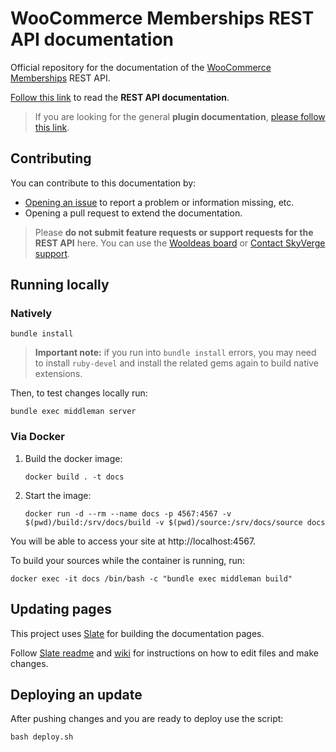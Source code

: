 # WooCommerce Memberships REST API documentation

Official repository for the documentation of the [WooCommerce Memberships](https://woocommerce.com/products/woocommerce-memberships/) REST API.

[Follow this link](https://skyverge.github.io/woocommerce-memberships-rest-api-docs/) to read the **REST API documentation**. 

> If you are looking for the general **plugin documentation**, [please follow this link](https://docs.woocommerce.com/document/woocommerce-memberships/).
  
## Contributing

You can contribute to this documentation by:

* [Opening an issue](https://github.com/skyverge/woocommerce-memberships-rest-api-docs/issues/new) to report a problem or information missing, etc.
* Opening a pull request to extend the documentation.

> Please **do not submit feature requests or support requests for the REST API** here. You can use the [WooIdeas board](http://ideas.woocommerce.com/forums/133476-woocommerce?category_id=125014) or [Contact SkyVerge support](https://www.skyverge.com/support/).

## Running locally

### Natively

```shell
bundle install
```

> **Important note:** if you run into `bundle install` errors, you may need to install `ruby-devel` and install the related gems again to build native extensions.  

Then, to test changes locally run:

```shell
bundle exec middleman server
```

### Via Docker

1. Build the docker image:
    ```shell
    docker build . -t docs
    ```
1. Start the image:
    ```shell
    docker run -d --rm --name docs -p 4567:4567 -v $(pwd)/build:/srv/docs/build -v $(pwd)/source:/srv/docs/source docs
    ```

You will be able to access your site at http://localhost:4567.

To build your sources while the container is running, run:
```shell
docker exec -it docs /bin/bash -c "bundle exec middleman build"
```

## Updating pages

This project uses [Slate](https://github.com/lord/slate) for building the documentation pages.

Follow [Slate readme](https://github.com/lord/slate/blob/master/README.md) and [wiki](https://github.com/lord/slate/wiki) for instructions on how to edit files and make changes.

## Deploying an update 

After pushing changes and you are ready to deploy use the script:

```shell
bash deploy.sh
```
